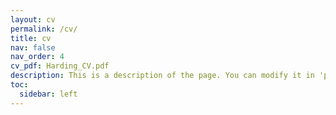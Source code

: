 ```yaml
---
layout: cv
permalink: /cv/
title: cv
nav: false
nav_order: 4
cv_pdf: Harding_CV.pdf
description: This is a description of the page. You can modify it in 'pages/_cv.md'. You can also change or remove the top pdf download button.
toc:
  sidebar: left
---
```

